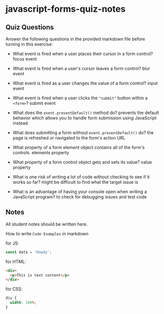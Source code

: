 # javascript-forms-quiz-notes

## Quiz Questions

Answer the following questions in the provided markdown file before turning in this exercise:

- What event is fired when a user places their cursor in a form control?
  focus event

- What event is fired when a user's cursor leaves a form control?
  blur event

- What event is fired as a user changes the value of a form control?
  input event

- What event is fired when a user clicks the `"submit"` button within a `<form>`?
  submit event

- What does the `event.preventDefault()` method do?
  prevents the default behavior which allows you to handle form submission using JavaScript instead

- What does submitting a form without `event.preventDefault()` do?
  the page is refreshed or navigated to the form's action URL

- What property of a form element object contains all of the form's controls.
  elements property

- What property of a form control object gets and sets its value?
  value property

- What is one risk of writing a lot of code without checking to see if it works so far?
  might be difficult to find what the target issue is

- What is an advantage of having your console open when writing a JavaScript program?
  to check for debugging issues and test code

## Notes

All student notes should be written here.

How to write `Code Examples` in markdown

for JS:

```javascript
const data = 'Howdy';
```

for HTML:

```html
<div>
  <p>This is text content</p>
</div>
```

for CSS:

```css
div {
  width: 100%;
}
```
